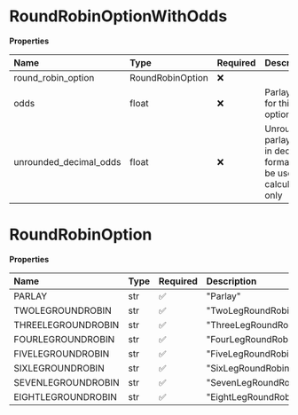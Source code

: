 # RoundRobinOptionWithOdds

**Properties**

| Name                   | Type             | Required | Description                                                              |
| :--------------------- | :--------------- | :------- | :----------------------------------------------------------------------- |
| round_robin_option     | RoundRobinOption | ❌       |                                                                          |
| odds                   | float            | ❌       | Parlay odds for this option.                                             |
| unrounded_decimal_odds | float            | ❌       | Unrounded parlay odds in decimal format to be used for calculations only |

# RoundRobinOption

**Properties**

| Name               | Type | Required | Description          |
| :----------------- | :--- | :------- | :------------------- |
| PARLAY             | str  | ✅       | "Parlay"             |
| TWOLEGROUNDROBIN   | str  | ✅       | "TwoLegRoundRobin"   |
| THREELEGROUNDROBIN | str  | ✅       | "ThreeLegRoundRobin" |
| FOURLEGROUNDROBIN  | str  | ✅       | "FourLegRoundRobin"  |
| FIVELEGROUNDROBIN  | str  | ✅       | "FiveLegRoundRobin"  |
| SIXLEGROUNDROBIN   | str  | ✅       | "SixLegRoundRobin"   |
| SEVENLEGROUNDROBIN | str  | ✅       | "SevenLegRoundRobin" |
| EIGHTLEGROUNDROBIN | str  | ✅       | "EightLegRoundRobin" |

<!-- This file was generated by liblab | https://liblab.com/ -->

